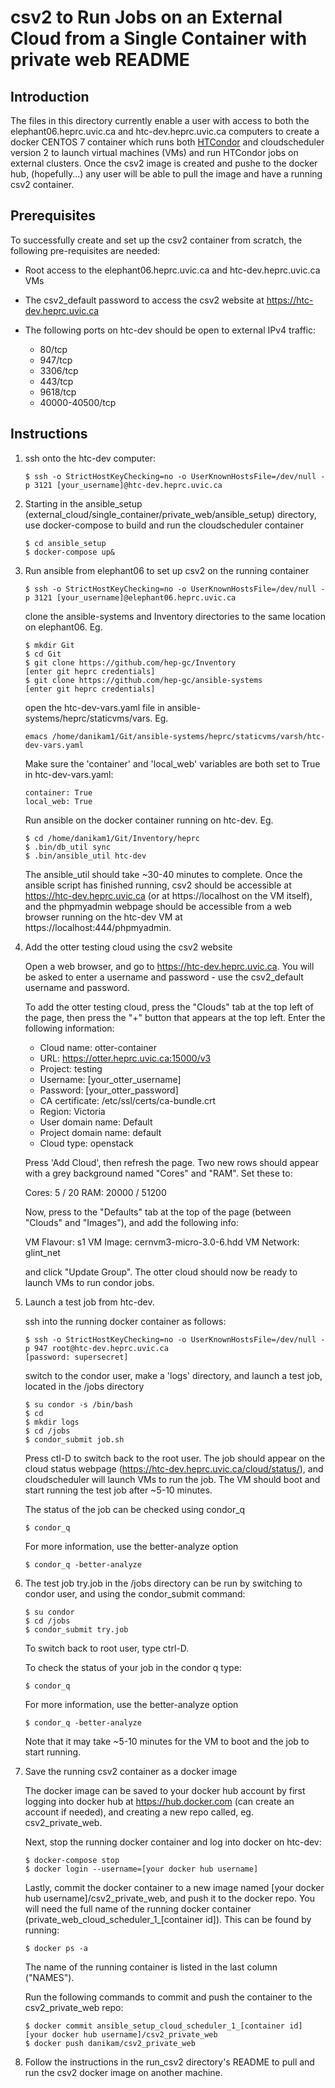 # csv2 to Run Jobs on an External Cloud from a Single Container with private web README

## Introduction

The files in this directory currently enable a user with access to both the elephant06.heprc.uvic.ca and htc-dev.heprc.uvic.ca computers to create a docker CENTOS 7 container which runs both [HTCondor](https://research.cs.wisc.edu/htcondor/description.html) and cloudscheduler version 2 to launch virtual machines (VMs) and run HTCondor jobs on external clusters. Once the csv2 image is created and pushe to the docker hub, (hopefully...) any user will be able to pull the image and have a running csv2 container. 

## Prerequisites

To successfully create and set up the csv2 container from scratch, the following pre-requisites are needed:

* Root access to the elephant06.heprc.uvic.ca and htc-dev.heprc.uvic.ca VMs

* The csv2_default password to access the csv2 website at https://htc-dev.heprc.uvic.ca

* The following ports on htc-dev should be open to external IPv4 traffic:

    * 80/tcp
    * 947/tcp
    * 3306/tcp
    * 443/tcp
    * 9618/tcp
    * 40000-40500/tcp

## Instructions

1. ssh onto the htc-dev computer:

    ~~~~
    $ ssh -o StrictHostKeyChecking=no -o UserKnownHostsFile=/dev/null -p 3121 [your_username]@htc-dev.heprc.uvic.ca
    ~~~~

2. Starting in the ansible_setup (external_cloud/single_container/private_web/ansible_setup) directory, use docker-compose to build and run the cloudscheduler container

    ~~~~
    $ cd ansible_setup
    $ docker-compose up&
    ~~~~
    
3. Run ansible from elephant06 to set up csv2 on the running container

    ~~~~
    $ ssh -o StrictHostKeyChecking=no -o UserKnownHostsFile=/dev/null -p 3121 [your_username]@elephant06.heprc.uvic.ca
    ~~~~

    clone the ansible-systems and Inventory directories to the same location on elephant06. Eg. 

    ~~~~
    $ mkdir Git
    $ cd Git
    $ git clone https://github.com/hep-gc/Inventory
    [enter git heprc credentials]
    $ git clone https://github.com/hep-gc/ansible-systems
    [enter git heprc credentials]
    ~~~~

    open the htc-dev-vars.yaml file in ansible-systems/heprc/staticvms/vars. Eg. 
    
    ~~~~
    emacs /home/danikam1/Git/ansible-systems/heprc/staticvms/varsh/htc-dev-vars.yaml
    ~~~~

    Make sure the 'container' and 'local_web' variables are both set to True in htc-dev-vars.yaml:
    
    ~~~~
    container: True
    local_web: True
    ~~~~
    
    Run ansible on the docker container running on htc-dev. Eg.
    
    ~~~~
    $ cd /home/danikam1/Git/Inventory/heprc
    $ .bin/db_util sync
    $ .bin/ansible_util htc-dev
    ~~~~

    The ansible_util should take ~30-40 minutes to complete. Once the ansible script has finished running, csv2 should be accessible at https://htc-dev.heprc.uvic.ca (or at https://localhost on the VM itself), and the phpmyadmin webpage should be accessible from a web browser running on the htc-dev VM at https://localhost:444/phpmyadmin. 
    
4. Add the otter testing cloud using the csv2 website

    Open a web browser, and go to https://htc-dev.heprc.uvic.ca. You will be asked to enter a username and password - use the csv2_default username and password. 

    To add the otter testing cloud, press the "Clouds" tab at the top left of the page, then press the "+" button that appears at the top left. Enter the following information:

    * Cloud name: otter-container
    * URL: https://otter.heprc.uvic.ca:15000/v3
    * Project: testing
    * Username: [your_otter_username]
    * Password: [your_otter_password]
    * CA certificate: /etc/ssl/certs/ca-bundle.crt
    * Region: Victoria
    * User domain name: Default
    * Project domain name: default
    * Cloud type: openstack

    Press 'Add Cloud', then refresh the page. Two new rows should appear with a grey background named "Cores" and "RAM". Set these to:

    Cores: 5 / 20
    RAM: 20000 / 51200

    Now, press to the "Defaults" tab at the top of the page (between "Clouds" and "Images"), and add the following info:

    VM Flavour: s1
    VM Image: cernvm3-micro-3.0-6.hdd
    VM Network: glint_net

    and click "Update Group". The otter cloud should now be ready to launch VMs to run condor jobs.

5. Launch a test job from htc-dev.

    ssh into the running docker container as follows:

    ~~~~
    $ ssh -o StrictHostKeyChecking=no -o UserKnownHostsFile=/dev/null -p 947 root@htc-dev.heprc.uvic.ca
    [password: supersecret]
    ~~~~

    switch to the condor user, make a 'logs' directory, and launch a test job, located in the /jobs directory

    ~~~~
    $ su condor -s /bin/bash
    $ cd
    $ mkdir logs
    $ cd /jobs
    $ condor_submit job.sh
    ~~~~

    Press ctl-D to switch back to the root user. The job should appear on the cloud status webpage (https://htc-dev.heprc.uvic.ca/cloud/status/), and cloudscheduler will launch VMs to run the job. The VM should boot and start running the test job after ~5-10 minutes. 

    The status of the job can be checked using condor_q

    ~~~~
    $ condor_q
    ~~~~

    For more information, use the better-analyze option

    ~~~~
    $ condor_q -better-analyze
    ~~~~

6. The test job try.job in the /jobs directory can be run by switching to condor user, and using the condor_submit command:

    ~~~~
    $ su condor
    $ cd /jobs
    $ condor_submit try.job
    ~~~~

    To switch back to root user, type ctrl-D.

    To check the status of your job in the condor q type:

    ~~~~
    $ condor_q
    ~~~~

    For more information, use the better-analyze option

    ~~~~
    $ condor_q -better-analyze
    ~~~~

    Note that it may take ~5-10 minutes for the VM to boot and the job to start running.
    
7. Save the running csv2 container as a docker image

    The docker image can be saved to your docker hub account by first logging into docker hub at https://hub.docker.com (can create an account if needed), and creating a new repo called, eg. csv2_private_web. 

    Next, stop the running docker container and log into docker on htc-dev:
    
    ~~~~
    $ docker-compose stop
    $ docker login --username=[your docker hub username]
    ~~~~
    
    Lastly, commit the docker container to a new image named [your docker hub username]/csv2_private_web, and push it to the docker repo. You will need the full name of the running docker container (private_web_cloud_scheduler_1_[container id]). This can be found by running:

    ~~~~
    $ docker ps -a
    ~~~~

    The name of the running container is listed in the last column ("NAMES"). 

    Run the following commands to commit and push the container to the csv2_private_web repo:    

    ~~~~
    $ docker commit ansible_setup_cloud_scheduler_1_[container id] [your docker hub username]/csv2_private_web
    $ docker push danikam/csv2_private_web
    ~~~~
    
    
8. Follow the instructions in the run_csv2 directory's README to pull and run the csv2 docker image on another machine.
